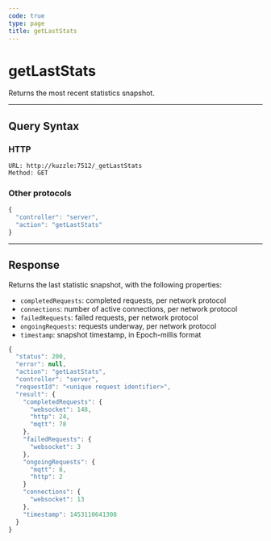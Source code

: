 ```yaml
---
code: true
type: page
title: getLastStats
---
```


# getLastStats

<SinceBadge version="1.0.0" />

Returns the most recent statistics snapshot.

---

## Query Syntax

### HTTP

```http
URL: http://kuzzle:7512/_getLastStats
Method: GET
```

### Other protocols

```js
{
  "controller": "server",
  "action": "getLastStats"
}
```

---

## Response

Returns the last statistic snapshot, with the following properties:

- `completedRequests`: completed requests, per network protocol
- `connections`: number of active connections, per network protocol
- `failedRequests`: failed requests, per network protocol
- `ongoingRequests`: requests underway, per network protocol
- `timestamp`: snapshot timestamp, in Epoch-millis format

```javascript
{
  "status": 200,
  "error": null,
  "action": "getLastStats",
  "controller": "server",
  "requestId": "<unique request identifier>",
  "result": {
    "completedRequests": {
      "websocket": 148,
      "http": 24,
      "mqtt": 78
    },
    "failedRequests": {
      "websocket": 3
    },
    "ongoingRequests": {
      "mqtt": 8,
      "http": 2
    }
    "connections": {
      "websocket": 13
    },
    "timestamp": 1453110641308
  }
}
```
